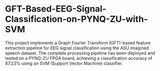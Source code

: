 # GFT-Based-EEG-Signal-Classification-on-PYNQ-ZU-with-SVM
This project implements a Graph Fourier Transform (GFT)-based feature extraction pipeline for EEG signal classification using the ASU imagined speech dataset. The complete processing pipeline has been deployed and tested on a PYNQ-ZU FPGA board, achieving a classification accuracy of 87.23% using an SVM (Support Vector Machine) classifier.

